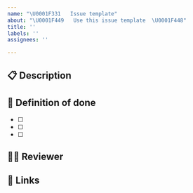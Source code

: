 ```yaml
---
name: "\U0001F331   Issue template"
about: "\U0001F449   Use this issue template  \U0001F448"
title: ''
labels: ''
assignees: ''

---
```


## 📋   Description

## 🎉   Definition of done

- [ ] 
- [ ] 
- [ ] 

## 🤼‍♂️   Reviewer

## 🔗   Links
